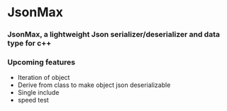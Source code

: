 # JsonMax

### JsonMax, a lightweight Json serializer/deserializer and data type for c++


### Upcoming features
- Iteration of object
- Derive from class to make object json deserializable
- Single include
- speed test